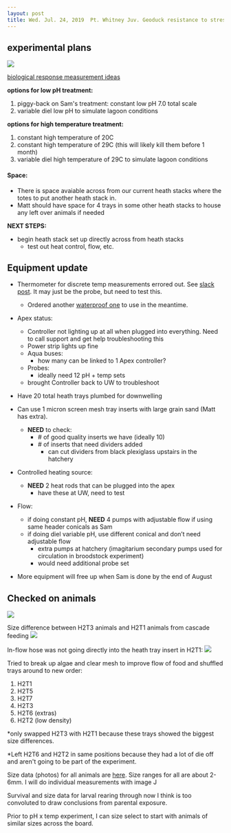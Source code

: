 ```yaml
---
layout: post
title: Wed. Jul. 24, 2019  Pt. Whitney Juv. Geoduck resistance to stress plans 
---
```



## experimental plans

![](https://drive.google.com/uc?export=view&id=1Bt66XE4MpND6zPW8NF8JkxBy3fPSF5ac)

[biological response measurement ideas](https://docs.google.com/document/d/1E12ATHeWXF2Bpe7O6xf3V9RHvVF4DKcZ10FEyvitWL8/edit?usp=sharing)

**options for low pH treatment:**

1. piggy-back on Sam's treatment: constant low pH 7.0 total scale
2. variable diel low pH to simulate lagoon conditions

**options for high temperature treatment:**

1. constant high temperature of 20C
2. constant high temperature of 29C (this will likely kill them before 1 month)
3. variable diel high temperature of 29C to simulate lagoon conditions


#### Space:
- There is space avaiable across from our current heath stacks where the totes to put another heath stack in.
- Matt should have space for 4 trays in some other heath stacks to house any left over animals if needed 

**NEXT STEPS:**  

- begin heath stack set up directly across from heath stacks
	- test out heat control, flow, etc.

## Equipment update

- Thermometer for discrete temp measurements errored out. See [slack post](https://geoduckffar.slack.com/archives/CB0E1FU3E/p1563992540003200). It may just be the probe, but need to test this.
	- Ordered another [waterproof one](https://www.traceable.com/4132-traceable-rtd-platinum-thermometer.html) to use in the meantime.
- Apex status:
	- Controller not lighting up at all when plugged into everything. Need to call support and get help troubleshooting this
	- Power strip lights up fine
	- Aqua buses:
		- how many can be linked to 1 Apex controller?
	- Probes:  
		- ideally need 12 pH + temp sets
	- brought Controller back to UW to troubleshoot

- Have 20 total heath trays plumbed for downwelling
- Can use 1 micron screen mesh tray inserts with large grain sand (Matt has extra). 
	- **NEED** to check:
		- \# of good quality inserts we have (ideally 10)
		- \# of inserts that need dividers added
			- can cut dividers from black plexiglass upstairs in the hatchery 	
- Controlled heating source:
	- **NEED** 2 heat rods that can be plugged into the apex
		- have these at UW, need to test  
- Flow: 
	- if doing constant pH, **NEED** 4 pumps with adjustable flow if using same header conicals as Sam
	- if doing diel variable pH, use different conical and don’t need adjustable flow 
		- extra pumps at hatchery (imagitarium secondary pumps used for circulation in broodstock experiment) 
		- would need additional probe set
- More equipment will free up when Sam is done by the end of August 

	
## Checked on animals

![](https://drive.google.com/uc?export=view&id=1Pe-WvIdQ4T7YklqcTAnnKUcnp6suxDSZ)

Size difference between H2T3 animals and H2T1 animals from cascade feeding
![](https://drive.google.com/uc?export=view&id=1D_90h2WL1ItCFDRABYHSHBRVeJdi6lrL)

In-flow hose was not going directly into the heath tray insert in H2T1:
![](https://https://drive.google.com/uc?export=view&id=1igdszlxJwQZ6NFHv9yTogQA8WAY3lwNt)

Tried to break up algae and clear mesh to improve flow of food and shuffled trays around to new order:
1. H2T1
2. H2T5
3. H2T7
4. H2T3
5. H2T6 (extras)
6. H2T2 (low density)

*only swapped H2T3 with H2T1 because these trays showed the biggest size differences.

*Left H2T6 and H2T2 in same positions because they had a lot of die off and aren't going to be part of the experiment.

Size data (photos) for all animals are [here](https://drive.google.com/drive/u/0/folders/1hNFCW9TIsBKrTUCVugdYiUe3retstjvS). Size ranges for all are about 2-6mm. I will do individual measurements with image J

Survival and size data for larval rearing through now I think is too convoluted to draw conclusions from parental exposure. 

Prior to pH x temp experiment, I can size select to start with animals of similar sizes across the board. 

